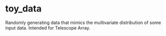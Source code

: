 # toy_data
Randomly generating data that mimics the multivariate distribution of some input data. Intended for Telescope Array.

